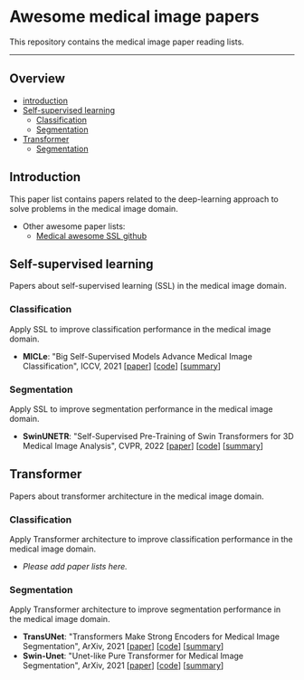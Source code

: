 # Awesome medical image papers

This repository contains the medical image paper reading lists. 



---

## Overview

- [introduction](#introduction)
- [Self-supervised learning](#self_supervised_learning)
  - [Classification](#classification)
  - [Segmentation](#segmentation)
- [Transformer](#transformer)
  - [Segmentation](#segmentation)



## Introduction

This paper list contains papers related to the deep-learning approach to solve problems in the medical image domain.

- Other awesome paper lists:
  - [Medical awesome SSL github](https://github.com/tqxli/self_supervised_learning_in_medical_imaging)



## Self-supervised learning

Papers about self-supervised learning (SSL) in the medical image domain.



### Classification

Apply SSL to improve classification performance in the medical image domain. 



- **MICLe**: "Big Self-Supervised Models Advance Medical Image Classification", ICCV, 2021 [[paper](https://openaccess.thecvf.com/content/ICCV2021/papers/Azizi_Big_Self-Supervised_Models_Advance_Medical_Image_Classification_ICCV_2021_paper.pdf)] [[code](https://github.com/rjrobben/MICLe_pytorch)] [[summary](summary/MICLe.md)]



### Segmentation

Apply SSL to improve segmentation performance in the medical image domain. 



- **SwinUNETR**: "Self-Supervised Pre-Training of Swin Transformers for 3D Medical Image Analysis", CVPR, 2022 [[paper](https://openaccess.thecvf.com/content/CVPR2022/papers/Tang_Self-Supervised_Pre-Training_of_Swin_Transformers_for_3D_Medical_Image_Analysis_CVPR_2022_paper.pdf)] [[code](https://github.com/Project-MONAI/tutorials/blob/main/3d_segmentation/swin_unetr_btcv_segmentation_3d.ipynb)] [[summary](summary/SwinUNETR.md)]



## Transformer

Papers about transformer architecture in the medical image domain.



### Classification

Apply Transformer architecture to improve classification performance in the medical image domain. 



- *Please add paper lists here.*



### Segmentation

Apply Transformer architecture to improve segmentation performance in the medical image domain. 



- **TransUNet**: "Transformers Make Strong Encoders for Medical Image Segmentation", ArXiv, 2021 [[paper](https://arxiv.org/pdf/2102.04306.pdf)] [[code](https://github.com/Beckschen/TransUNet)] [[summary](summary/TransUNet.md)]
- **Swin-Unet**: "Unet-like Pure Transformer for Medical Image Segmentation", ArXiv, 2021 [[paper](https://arxiv.org/pdf/2105.05537)] [[code](https://github.com/HuCaoFighting/Swin-Unet)] [[summary](summary/SwinUnet.md)]
